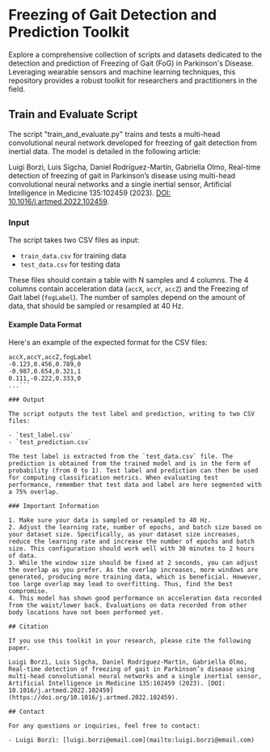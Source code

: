 # Freezing of Gait Detection and Prediction Toolkit

Explore a comprehensive collection of scripts and datasets dedicated to the detection and prediction of Freezing of Gait (FoG) in Parkinson's Disease. Leveraging wearable sensors and machine learning techniques, this repository provides a robust toolkit for researchers and practitioners in the field.

## Train and Evaluate Script

The script "train_and_evaluate.py" trains and tests a multi-head convolutional neural network developed for freezing of gait detection from inertial data. The model is detailed in the following article:

Luigi Borzì, Luis Sigcha, Daniel Rodríguez-Martín, Gabriella Olmo, Real-time detection of freezing of gait in Parkinson’s disease using multi-head convolutional neural networks and a single inertial sensor, Artificial Intelligence in Medicine 135:102459 (2023). [DOI: 10.1016/j.artmed.2022.102459](https://doi.org/10.1016/j.artmed.2022.102459).

### Input

The script takes two CSV files as input:

- `train_data.csv` for training data
- `test_data.csv` for testing data

These files should contain a table with N samples and 4 columns. The 4 columns contain acceleration data (`accX`, `accY`, `accZ`) and the Freezing of Gait label (`fogLabel`). The number of samples depend on the amount of data, that should be sampled or resampled at 40 Hz.

#### Example Data Format

Here's an example of the expected format for the CSV files:

```csv
accX,accY,accZ,fogLabel
-0.123,0.456,0.789,0
-0.987,0.654,0.321,1
0.111,-0.222,0.333,0
...```

### Output

The script outputs the test label and prediction, writing to two CSV files:

- `test_label.csv`
- `test_prediction.csv`

The test label is extracted from the `test_data.csv` file. The prediction is obtained from the trained model and is in the form of probability (from 0 to 1). Test label and prediction can then be used for computing classification metrics. When evaluating test performance, remember that test data and label are here segmented with a 75% overlap.

### Important Information

1. Make sure your data is sampled or resampled to 40 Hz.
2. Adjust the learning rate, number of epochs, and batch size based on your dataset size. Specifically, as your dataset size increases, reduce the learning rate and increase the number of epochs and batch size. This configuration should work well with 30 minutes to 2 hours of data.
3. While the window size should be fixed at 2 seconds, you can adjust the overlap as you prefer. As the overlap increases, more windows are generated, producing more training data, which is beneficial. However, too large overlap may lead to overfitting. Thus, find the best compromise.
4. This model has shown good performance on acceleration data recorded from the waist/lower back. Evaluations on data recorded from other body locations have not been performed yet.

## Citation

If you use this toolkit in your research, please cite the following paper.

Luigi Borzì, Luis Sigcha, Daniel Rodríguez-Martín, Gabriella Olmo, Real-time detection of freezing of gait in Parkinson’s disease using multi-head convolutional neural networks and a single inertial sensor, Artificial Intelligence in Medicine 135:102459 (2023). [DOI: 10.1016/j.artmed.2022.102459](https://doi.org/10.1016/j.artmed.2022.102459).

## Contact

For any questions or inquiries, feel free to contact:

- Luigi Borzì: [luigi.borzi@email.com](mailto:luigi.borzi@email.com)

